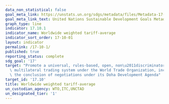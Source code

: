 ```yaml
---
data_non_statistical: false
goal_meta_link: https://unstats.un.org/sdgs/metadata/files/Metadata-17-10-01.pdf
goal_meta_link_text: United Nations Sustainable Development Goals Metadata (pdf 468kB)
graph_type: line
indicator: 17.10.1
indicator_name: Worldwide weighted tariff-average
indicator_sort_order: 17-10-01
layout: indicator
permalink: /17-10-1/
published: true
reporting_status: complete
sdg_goal: '17'
target: "Promote a universal, rules-based, open, non\u2011discriminatory and equitable\
  \ multilateral trading system under the World Trade Organization, including through\
  \ the conclusion of negotiations under its Doha Development Agenda"
target_id: '17.10'
title: Worldwide weighted tariff-average
un_custodian_agency: WTO,ITC,UNCTAD
un_designated_tier: '1'
---
```

